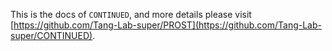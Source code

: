 This is the docs of `CONTINUED`, and more details please visit [https://github.com/Tang-Lab-super/PROST](https://github.com/Tang-Lab-super/CONTINUED).

